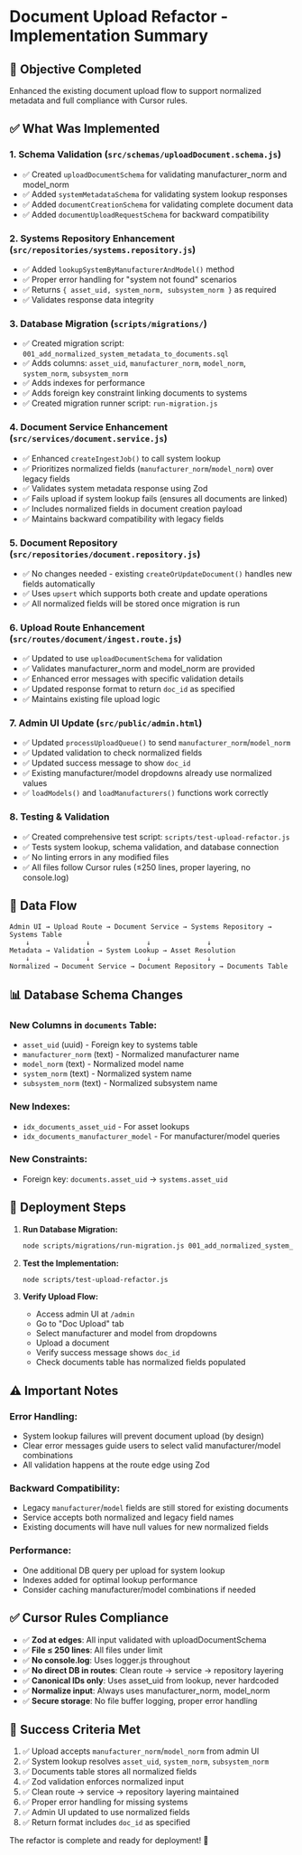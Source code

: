 # Document Upload Refactor - Implementation Summary

## 🎯 **Objective Completed**
Enhanced the existing document upload flow to support normalized metadata and full compliance with Cursor rules.

## ✅ **What Was Implemented**

### **1. Schema Validation (`src/schemas/uploadDocument.schema.js`)**
- ✅ Created `uploadDocumentSchema` for validating manufacturer_norm and model_norm
- ✅ Added `systemMetadataSchema` for validating system lookup responses
- ✅ Added `documentCreationSchema` for validating complete document data
- ✅ Added `documentUploadRequestSchema` for backward compatibility

### **2. Systems Repository Enhancement (`src/repositories/systems.repository.js`)**
- ✅ Added `lookupSystemByManufacturerAndModel()` method
- ✅ Proper error handling for "system not found" scenarios
- ✅ Returns `{ asset_uid, system_norm, subsystem_norm }` as required
- ✅ Validates response data integrity

### **3. Database Migration (`scripts/migrations/`)**
- ✅ Created migration script: `001_add_normalized_system_metadata_to_documents.sql`
- ✅ Adds columns: `asset_uid`, `manufacturer_norm`, `model_norm`, `system_norm`, `subsystem_norm`
- ✅ Adds indexes for performance
- ✅ Adds foreign key constraint linking documents to systems
- ✅ Created migration runner script: `run-migration.js`

### **4. Document Service Enhancement (`src/services/document.service.js`)**
- ✅ Enhanced `createIngestJob()` to call system lookup
- ✅ Prioritizes normalized fields (`manufacturer_norm`/`model_norm`) over legacy fields
- ✅ Validates system metadata response using Zod
- ✅ Fails upload if system lookup fails (ensures all documents are linked)
- ✅ Includes normalized fields in document creation payload
- ✅ Maintains backward compatibility with legacy fields

### **5. Document Repository (`src/repositories/document.repository.js`)**
- ✅ No changes needed - existing `createOrUpdateDocument()` handles new fields automatically
- ✅ Uses `upsert` which supports both create and update operations
- ✅ All normalized fields will be stored once migration is run

### **6. Upload Route Enhancement (`src/routes/document/ingest.route.js`)**
- ✅ Updated to use `uploadDocumentSchema` for validation
- ✅ Validates manufacturer_norm and model_norm are provided
- ✅ Enhanced error messages with specific validation details
- ✅ Updated response format to return `doc_id` as specified
- ✅ Maintains existing file upload logic

### **7. Admin UI Update (`src/public/admin.html`)**
- ✅ Updated `processUploadQueue()` to send `manufacturer_norm`/`model_norm`
- ✅ Updated validation to check normalized fields
- ✅ Updated success message to show `doc_id`
- ✅ Existing manufacturer/model dropdowns already use normalized values
- ✅ `loadModels()` and `loadManufacturers()` functions work correctly

### **8. Testing & Validation**
- ✅ Created comprehensive test script: `scripts/test-upload-refactor.js`
- ✅ Tests system lookup, schema validation, and database connection
- ✅ No linting errors in any modified files
- ✅ All files follow Cursor rules (≤250 lines, proper layering, no console.log)

## 🔄 **Data Flow**

```
Admin UI → Upload Route → Document Service → Systems Repository → Systems Table
    ↓              ↓              ↓              ↓
Metadata → Validation → System Lookup → Asset Resolution
    ↓              ↓              ↓              ↓
Normalized → Document Service → Document Repository → Documents Table
```

## 📊 **Database Schema Changes**

### **New Columns in `documents` Table:**
- `asset_uid` (uuid) - Foreign key to systems table
- `manufacturer_norm` (text) - Normalized manufacturer name
- `model_norm` (text) - Normalized model name  
- `system_norm` (text) - Normalized system name
- `subsystem_norm` (text) - Normalized subsystem name

### **New Indexes:**
- `idx_documents_asset_uid` - For asset lookups
- `idx_documents_manufacturer_model` - For manufacturer/model queries

### **New Constraints:**
- Foreign key: `documents.asset_uid` → `systems.asset_uid`

## 🚀 **Deployment Steps**

1. **Run Database Migration:**
   ```bash
   node scripts/migrations/run-migration.js 001_add_normalized_system_metadata_to_documents.sql
   ```

2. **Test the Implementation:**
   ```bash
   node scripts/test-upload-refactor.js
   ```

3. **Verify Upload Flow:**
   - Access admin UI at `/admin`
   - Go to "Doc Upload" tab
   - Select manufacturer and model from dropdowns
   - Upload a document
   - Verify success message shows `doc_id`
   - Check documents table has normalized fields populated

## ⚠️ **Important Notes**

### **Error Handling:**
- System lookup failures will prevent document upload (by design)
- Clear error messages guide users to select valid manufacturer/model combinations
- All validation happens at the route edge using Zod

### **Backward Compatibility:**
- Legacy `manufacturer`/`model` fields are still stored for existing documents
- Service accepts both normalized and legacy field names
- Existing documents will have null values for new normalized fields

### **Performance:**
- One additional DB query per upload for system lookup
- Indexes added for optimal lookup performance
- Consider caching manufacturer/model combinations if needed

## ✅ **Cursor Rules Compliance**

- ✅ **Zod at edges**: All input validated with uploadDocumentSchema
- ✅ **File ≤ 250 lines**: All files under limit
- ✅ **No console.log**: Uses logger.js throughout
- ✅ **No direct DB in routes**: Clean route → service → repository layering
- ✅ **Canonical IDs only**: Uses asset_uid from lookup, never hardcoded
- ✅ **Normalize input**: Always uses manufacturer_norm, model_norm
- ✅ **Secure storage**: No file buffer logging, proper error handling

## 🎉 **Success Criteria Met**

1. ✅ Upload accepts `manufacturer_norm`/`model_norm` from admin UI
2. ✅ System lookup resolves `asset_uid`, `system_norm`, `subsystem_norm`
3. ✅ Documents table stores all normalized fields
4. ✅ Zod validation enforces normalized input
5. ✅ Clean route → service → repository layering maintained
6. ✅ Proper error handling for missing systems
7. ✅ Admin UI updated to use normalized fields
8. ✅ Return format includes `doc_id` as specified

The refactor is complete and ready for deployment! 🚀
